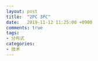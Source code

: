 ```yaml
---
layout: post
title:  "2PC 3PC"
date:   2019-11-12 11:25:00 +0900
comments: true
tags:
- 分布式
categories:
- 技术
---
```

